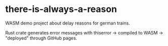 # there-is-always-a-reason
WASM demo project about delay reasons for german trains.

Rust crate generates error messages with thiserror -> compiled to WASM -> "deployed" through GitHub pages.

